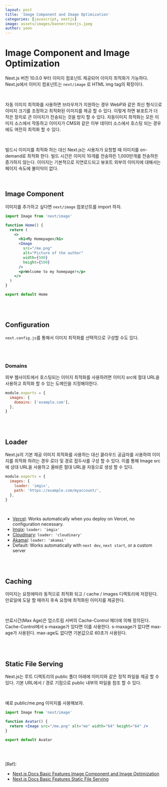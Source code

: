 ```yaml
---
layout: post
title: 'Image Component and Image Optimization'
categories: [javascript, nextjs]
image: assets/images/banner/nextjs.jpeg
author: yeon
---
```


# Image Component and Image Optimization

Next.js 버전 10.0.0 부터 이미지 컴포넌트 제공되어 이미지 최적화가 가능하다. <br>
Next.js에서 이미지 컴포넌트는 `next/image` 로 HTML img tag의 확장이다. <br>

<br>

자동 이미지 최적화를 사용하면 브라우저가 지원하는 경우 WebP와 같은 최신 형식으로 이미지 크기를 조정하고 최적화된 이미지를 제공 할 수 있다. 이렇게 하면 뷰포트가 더 작은 장치로 큰 이미지가 전송되는 것을 방지 할 수 있다. 자동이미지 최적화는 모든 이미지 소스에서 작동하고 이미지가 CMS와 같은 이부 데이터 소스에서 호스팅 되는 경우에도 여전히 최적화 할 수 있다. <br>

<br>

빌드시 이미지를 최적화 하는 대신 Next.js는 사용자가 요청할 때 이미지를 on-demand로 최적화 한다. 빌드 시간은 이미지 10개를 전송하든 1,000만개를 전송하든 증가하지 않는다. 이미지는 기본적으로 지연로드되고 뷰포트 외부의 이미지에 대해서는 페이지 속도에 불이익이 없다. <br>

<br>

## Image Component

이미지를 추가하고 싶다면 `next/image` 컴포넌트를 import 하자. <br>

```jsx
import Image from 'next/image'

function Home() {
  return (
    <>
      <h1>My Homepage</h1>
      <Image
        src="/me.png"
        alt="Picture of the author"
        width={500}
        height={500}
      />
      <p>Welcome to my homepage!</p>
    </>
  )
}

export default Home
```

<br><br>

## Configuration

`next.config.js`를 통해서 이미지 최적화를 선택적으로 구성할 수도 있다. <br>

<br><br>

### Domains

외부 웹사이트에서 호스팅되는 이미지 최적화를 사용하려면 이미지 src에 절대 URL을 사용하고 최적화 할 수 있는 도메인을 지정해야한다. <br>

```jsx
module.exports = {
  images: {
    domains: ['example.com'],
  },
}
```

<br><br>

## Loader

Next.js의 기본 제공 이미지 최적화를 사용하는 대신 클라우드 공급자를 사용하여 이미지를 최적화 하려는 경우 로더 및 경로 접두사를 구성 할 수 있다. 이를 통해 Image src에 상대 URL을 사용하고 올바른 절대 URL을 자동으로 생성 할 수 있다. <br>

```jsx
module.exports = {
  images: {
    loader: 'imgix',
    path: 'https://example.com/myaccount/',
  },
}
```

<br>

- [Vercel](https://vercel.com/): Works automatically when you deploy on Vercel, no configuration necessary.
- [Imgix](https://www.imgix.com/): `loader: 'imgix'`
- [Cloudinary](https://cloudinary.com/): `loader: 'cloudinary'`
- [Akamai](https://www.akamai.com/): `loader: 'akamai'`
- Default: Works automatically with `next dev`, `next start`, or a custom server

<br><br>

## Caching

이미지는 요청에따라 동적으로 최적화 되고 <distDir> / cache / images 디렉토리에 저장된다. 만료일에 도달 할 때까지 후속 요청에 최적화된 이미지를 제공한다. <br>

<br>

만료시간(Max Age)은 업스트림 서버의 Cache-Control 헤더에 의해 정의된다. Cache-Control에서 s-maxage가 있다면 이를 사용한다. s-maxage가 없다면 max-age가 사용된다. max-age도 없다면 기본값으로 60초가 사용된다. <br>

<br><br>

## Static File Serving

Next.js는 루트 디렉토리의 public 폴더 아래에 이미지와 같은 정적 파일을 제공 할 수 있다. 기본 URL에서 / 경로 기점으로 public 내부의 파일을 참조 할 수 있다. <br>

<br>

예로 public/me.png 이미지를 사용해보자. <br>

```jsx
import Image from 'next/image'

function Avatar() {
  return <Image src="/me.png" alt="me" width="64" height="64" />
}

export default Avatar
```

<br><br>

[Ref]:

- [Next.js Docs Basic Features Image Component and Image Optimization](https://nextjs.org/docs/basic-features/image-optimization)
- [Next.js Docs Basic Features Static File Serving](https://nextjs.org/docs/basic-features/static-file-serving)


<br><br><br>